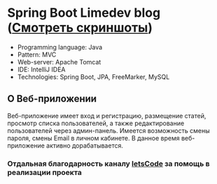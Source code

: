 # Spring Boot Limedev blog ([Смотреть скриншоты](https://limedev.ru/#six "Смотреть скриншоты"))

- Programming language: Java
- Pattern: MVC
- Web-server: Apache Tomcat
- IDE: IntelliJ IDEA
- Technologies: Spring Boot, JPA, FreeMarker, MySQL

## О Веб-приложении

Веб-приложение имеет вход и регистрацию, размещение статей, просмотр списка пользователей, а также редактирование пользователей через админ-панель. Имеется возможность смены пароля, смены Email в личном кабинете. В данное время веб-приложение активно дорабатывается.

### Отдальная благодарность каналу [letsCode](https://vk.com/letscodedru "letsCode") за помощь в реализации проекта
